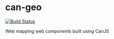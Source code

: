 <!--
@page geo Home
@group geo.components Components
@group geo.providers Providers
@group geo.types Type Definitions
-->

# can-geo

[![Build Status](https://travis-ci.org/roemhildtg/can-geo.svg?branch=master)](https://travis-ci.org/roemhildtg/can-geo)

Web mapping web components built using CanJS
